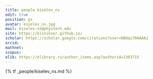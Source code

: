 ```yaml
---
title: people.kiselev_ns
edit: true
position: gs
avatar: kiselev_ns.jpg
mail: kiselev.ns@phystech.edu
site: https://kisnikser.github.io/
scholar: https://scholar.google.com/citations?user=8BOqs70AAAAJ
orcid:
mathnet:
scopus:
elib: https://elibrary.ru/author_items.asp?authorid=1303715
---
```


{% tf _people/kiselev_ns.md %}
